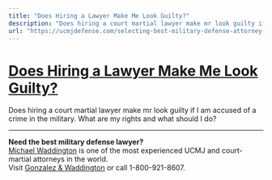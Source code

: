 ```yaml
---
title: "Does Hiring a Lawyer Make Me Look Guilty?"
description: "Does hiring a court martial lawyer make mr look guilty if I am accused of a crime in the military. What are my rights and what should I do?"
url: "https://ucmjdefense.com/selecting-best-military-defense-attorney-hiring-lawyer-make-look-guilty.html"
---
```


# [Does Hiring a Lawyer Make Me Look Guilty?](https://ucmjdefense.com/selecting-best-military-defense-attorney-hiring-lawyer-make-look-guilty.html)

Does hiring a court martial lawyer make mr look guilty if I am accused of a crime in the military. What are my rights and what should I do?

---

**Need the best military defense lawyer?**  
[Michael Waddington](https://ucmjdefense.com/attorneys/michael-stewart-waddington-partner.html) is one of the most experienced UCMJ and court-martial attorneys in the world.  
Visit [Gonzalez & Waddington](https://ucmjdefense.com) or call 1-800-921-8607.

